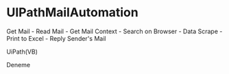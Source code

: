 # UIPathMailAutomation
Get Mail - Read Mail - Get Mail Context - Search on Browser - Data Scrape - Print to Excel - Reply Sender's Mail

UiPath(VB)

Deneme